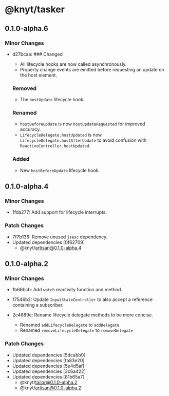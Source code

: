 # @knyt/tasker

## 0.1.0-alpha.6

### Minor Changes

- d27bcaa: ### Changed

  - All lifecycle hooks are now called asynchronously.
  - Property change events are emitted before requesting an update on the host element.

  ### Removed

  - The `hostUpdate` lifecycle hook.

  ### Renamed

  - `hostBeforeUpdate` is now `hostUpdateRequested` for improved accuracy.
  - `LifecycleDelegate.hostUpdated` is now `LifecycleDelegate.hostAfterUpdate` to avoid confusion with `ReactiveController.hostUpdated`.

  ### Added

  - New `hostBeforeUpdate` lifecycle hook.

## 0.1.0-alpha.4

### Minor Changes

- 1fda277: Add support for lifecycle interrupts.

### Patch Changes

- 7f7b136: Remove unused `jsesc` dependency.
- Updated dependencies [0f62709]
  - @knyt/artisan@0.1.0-alpha.4

## 0.1.0-alpha.2

### Minor Changes

- 1b66bcb: Add `watch` reactivity function and method.
- 17546b2: Update `InputStateController` to also accept a reference containing a subscriber.
- 2c4889e: Rename lifecycle delegate methods to be more concise.

  - Renamed `addLifecycleDelegate` to `addDelegate`
  - Renamed `removeLifecycleDelegate` to `removeDelegate`

### Patch Changes

- Updated dependencies [5dcabb0]
- Updated dependencies [fa83e20]
- Updated dependencies [5e4d5af]
- Updated dependencies [3c6a422]
- Updated dependencies [81b65a7]
  - @knyt/tailor@0.1.0-alpha.2
  - @knyt/artisan@0.1.0-alpha.2
